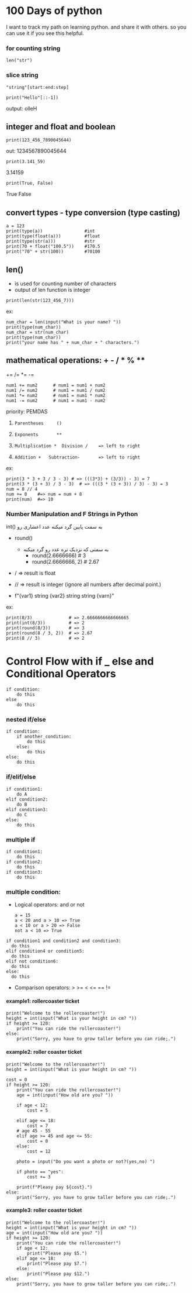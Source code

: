 # 100 Days of python

I want to track my path on learning python. and share it with others. so you can use it if you see this helpful.

### for counting string 
`len("str")`
### slice string
`
"string"[start:end:step]
`

```
print("Hello"[::-1])
```
output: olleH

## integer and float and boolean
```
print(123_456_7890045644)
```
out: 1234567890045644

```
print(3.141_59)
```
3.14159

```
print(True, False)
```
True False

## convert types - type conversion (type casting)
```
a = 123
print(type(a))                #int
print(type(float(a)))         #float
print(type(str(a)))           #str
print(70 + float("100.5"))    #170.5
print("70" + str(100))        #70100
```
## len()
* is used for counting number of characters
* output of len function is integer
```
print(len(str(123_456_7)))
```
ex:
```
num_char = len(input("What is your name? "))
print(type(num_char))
num_char = str(num_char)
print(type(num_char))
print("your name has " + num_char + " characters.")
```

## mathematical operations: + - / * % **
+=  /=  *=  -=
```
num1 += num2      # num1 = num1 + num2
num1 /= num2      # num1 = num1 / num2
num1 *= num2      # num1 = num1 * num2
num1 -= num2      # num1 = num1 - num2
```

priority: PEMDAS
1.     Parentheses     ()
2.     Exponents       **
3.     Multiplication *  Division /    => left to right
4.     Addition +   Subtraction-       => left to right

ex:
```
print(3 * 3 + 3 / 3 - 3) # => (((3*3) + (3/3)) - 3) = 7
print(3 * (3 + 3) / 3 - 3)  # => (((3 * (3 + 3)) / 3) - 3) = 3
num = 8 // 4
num += 8    #=> num = num + 8
print(num)  #=> 10
```

### Number Manipulation and F Strings in Python
int() به سمت پایین گرد میکنه عدد اعشاری رو
* round()
  * به سمتی که نزدیک تره عدد رو گرد میکنه 
    * round(2.6666666)        # 3
    * round(2.6666666, 2)     # 2.67

* / => result is float
* // => result is integer (ignore all numbers after decimal point.)
* f"{var1} string {var2} string string {varn}"

ex:
```
print(8/3)              # => 2.6666666666666665
print(int(8/3))         # => 2
print(round(8/3))       # => 3
print(round(8 / 3, 2))  # => 2.67
print(8 // 3)           # => 2
```

# Control Flow with if _ else and Conditional Operators
```
if condition:
    do this
else
    do this
```

### nested if/else
```
if condition:
    if another_condition:
        do this
    else:
        do this
else:
    do this
```

### if/elif/else
```
if condition1:
    do A
elif condition2:
    do B
elif condition3:
    do C
else:
    do this
```

### multiple if
```
if condition1:
    do this
if condition2:
    do this
if condition3:
    do this
```

### multiple condition:
* Logical operators: and or not
    ```
    a = 15
    a < 20 and a > 10 => True
    a < 10 or a > 20 => False
    not a < 10 => True
    ```
```
if condition1 and condition2 and condition3:
  do this
elif condition4 or condition5:
  do this
elif not condition6:
  do this
else:
  do this
```

* Comparison operators: >   >=   <   <=   ==   !=

#### example1: rollercoaster ticket
```
print("Welcome to the rollercoaster!")
height = int(input("What is your height in cm? "))
if height >= 120:
    print("You can ride the rollercoaster!")
else:
    print("Sorry, you have to grow taller before you can ride;.")
```

#### example2: roller coaster ticket
```
print("Welcome to the rollercoaster!")
height = int(input("What is your height in cm? "))

cost = 0
if height >= 120:
    print("You can ride the rollercoaster!")
    age = int(input("How old are you? "))

    if age < 12:
        cost = 5

    elif age <= 18:
        cost = 7
    # age 45 - 55
    elif age >= 45 and age <= 55:
        cost = 0
    else:
        cost = 12

    photo = input("Do you want a photo or not?(yes,no) ")

    if photo == "yes":
        cost += 3

    print(f"Pleasy pay ${cost}.")
else:
    print("Sorry, you have to grow taller before you can ride;.")
```

#### example3: roller coaster ticket
```
print("Welcome to the rollercoaster!")
height = int(input("What is your height in cm? "))
age = int(input("How old are you? "))
if height >= 120:
    print("You can ride the rollercoaster!")
    if age < 12:
        print("Please pay $5.")
    elif age <= 18:
        print("Please pay $7.")
    else:
        print("Please pay $12.")
else:
    print("Sorry, you have to grow taller before you can ride;.")
```
